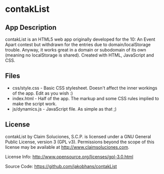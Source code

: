 contakList
==========

App Description
---------------

contakList is an HTML5 web app originally developed for the 10: An Event Apart contest but withdrawn for the entries due to domain/localStorage trouble. Anyway, it works great in a domain or subodomain of its own (meaning no localStorage is shared). Created with HTML, JavaScript and CSS.

Files
-----

+ css/style.css - Basic CSS stylesheet. Doesn't affect the inner workings of the app. Edit as you wish :)
+ index.html - Half of the app. The markup and some CSS rules implied to make the script work.
+ js/dynamics.js - JavaScript file. As simple as that ;)

License
-------

contakList by Claim Soluciones, S.C.P. is licensed under a GNU General Public License, version 3 (GPL v3).
Permissions beyond the scope of this license may be available at http://www.claimsoluciones.com.

License Info: http://www.opensource.org/licenses/gpl-3.0.html

Source Code: https://github.com/jakobhans/contakList